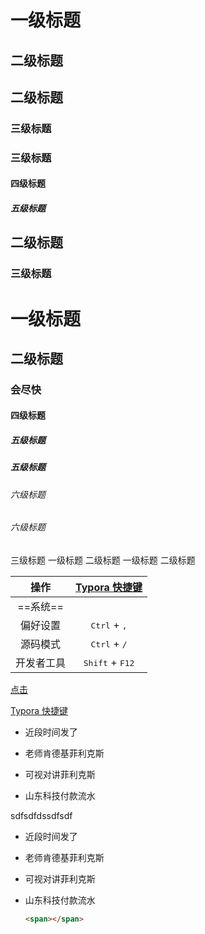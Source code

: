 # 一级标题

## 二级标题

## 二级标题
### 三级标题
### 三级标题
#### 四级标题
##### 五级标题
## 二级标题
### 三级标题
# 一级标题
## 二级标题
### 会尽快
#### 四级标题
##### 五级标题
##### 五级标题
###### 六级标题
###### 六级标题
三级标题
一级标题
二级标题
一级标题
二级标题

|   操作   | [Typora 快捷键](https://support.typora.io/Shortcut-Keys/) |
| :----: | :----------------------------------------------------: |
| ==系统== |                                                        |
|  偏好设置  |             <kbd>Ctrl</kbd> + <kbd>,</kbd>             |
|  源码模式  |             <kbd>Ctrl</kbd> + <kbd>/</kbd>             |
| 开发者工具  |           <kbd>Shift</kbd> + <kbd>F12</kbd>            |

<a href="#" title="链接">点击</a>

[Typora 快捷键](https://support.typora.io/Shortcut-Keys/)

- 近段时间发了
    
- 老师肯德基菲利克斯
    
- 可视对讲菲利克斯
    
- 山东科技付款流水

sdfsdfdssdfsdf

- 近段时间发了
- 老师肯德基菲利克斯
- 可视对讲菲利克斯
- 山东科技付款流水

    ```html
    <span></span>
    ```